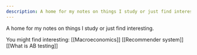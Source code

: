 ```yaml
---
description: A home for my notes on things I study or just find interesting.
---
```

A home for my notes on things I study or just find interesting.

You might find interesting:
[[Macroeconomics]]
[[Recommender system]]
[[What is AB testing]]
